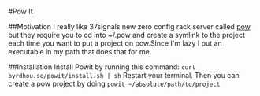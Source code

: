 #Pow It

##Motivation
I really like 37signals new zero config rack server called [pow](http://pow.cx/), but they require you to cd into ~/.pow and create a symlink to the project each time you want to put a project on pow.Since I'm lazy I put an executable in my path that does that for me.

##Installation
Install Powit by running this command:
`curl byrdhou.se/powit/install.sh | sh`
Restart your terminal. Then you can create a pow project by doing `powit ~/absolute/path/to/project`